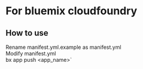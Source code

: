 # For bluemix cloudfoundry

## How to use
Rename manifest.yml.example as manifest.yml \
Modify manifest.yml \
bx app push <app_name>`
